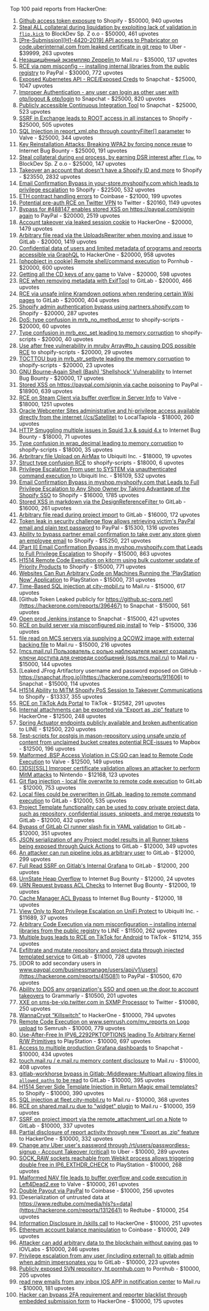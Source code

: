 Top 100 paid reports from HackerOne:

1. [Github access token exposure](https://hackerone.com/reports/1087489) to Shopify - $50000, 940 upvotes
2. [Steal ALL collateral during liquidation by exploiting lack of validation in `flip.kick`](https://hackerone.com/reports/684092) to BlockDev Sp. Z o.o - $50000, 461 upvotes
3. [[Pre-Submission][H1-4420-2019] API access to Phabricator on code.uberinternal.com from leaked certificate in git repo](https://hackerone.com/reports/591813) to Uber - $39999, 263 upvotes
4. [Незащищённый экземпляр Zeppelin ](https://hackerone.com/reports/992564) to Mail.ru - $35000, 137 upvotes
5. [RCE via npm misconfig -- installing internal libraries from the public registry](https://hackerone.com/reports/925585) to PayPal - $30000, 772 upvotes
6. [Exposed Kubernetes API - RCE/Exposed Creds](https://hackerone.com/reports/455645) to Snapchat - $25000, 1047 upvotes
7. [Improper Authentication - any user can login as other user with otp/logout & otp/login](https://hackerone.com/reports/921780) to Snapchat - $25000, 820 upvotes
8. [Publicly accessible Continuous Integration Tool](https://hackerone.com/reports/313457) to Snapchat - $25000, 523 upvotes
9. [SSRF in Exchange leads to ROOT access in all instances](https://hackerone.com/reports/341876) to Shopify - $25000, 505 upvotes
10. [SQL Injection in report_xml.php through countryFilter[] parameter](https://hackerone.com/reports/383127) to Valve - $25000, 344 upvotes
11. [Key Reinstallation Attacks: Breaking WPA2 by forcing nonce reuse](https://hackerone.com/reports/286740) to Internet Bug Bounty - $25000, 191 upvotes
12. [Steal collateral during `end` process, by earning DSR interest after `flow`.](https://hackerone.com/reports/672664) to BlockDev Sp. Z o.o - $25000, 147 upvotes
13. [Takeover an account that doesn't have a Shopify ID and more](https://hackerone.com/reports/867513) to Shopify - $23550, 2832 upvotes
14. [Email Confirmation Bypass in your-store.myshopify.com which leads to privilege escalation](https://hackerone.com/reports/910300) to Shopify - $22500, 532 upvotes
15. [ETH contract handling errors](https://hackerone.com/reports/328526) to Coinbase - $21000, 199 upvotes
16. [Potential pre-auth RCE on Twitter VPN](https://hackerone.com/reports/591295) to Twitter - $20160, 1149 upvotes
17. [Bypass for #488147 enables stored XSS on https://paypal.com/signin again](https://hackerone.com/reports/510152) to PayPal - $20000, 2519 upvotes
18. [Account takeover via leaked session cookie](https://hackerone.com/reports/745324) to HackerOne - $20000, 1479 upvotes
19. [Arbitrary file read via the UploadsRewriter when moving and issue](https://hackerone.com/reports/827052) to GitLab - $20000, 1419 upvotes
20. [Confidential data of users and limited metadata of programs and reports accessible via GraphQL](https://hackerone.com/reports/489146) to HackerOne - $20000, 958 upvotes
21. [[phpobject in cookie] Remote shell/command execution](https://hackerone.com/reports/141956) to Pornhub - $20000, 600 upvotes
22. [Getting all the CD keys of any game](https://hackerone.com/reports/391217) to Valve - $20000, 598 upvotes
23. [RCE when removing metadata with ExifTool](https://hackerone.com/reports/1154542) to GitLab - $20000, 466 upvotes
24. [RCE via unsafe inline Kramdown options when rendering certain Wiki pages](https://hackerone.com/reports/1125425) to GitLab - $20000, 404 upvotes
25. [Shopify admin authentication bypass using partners.shopify.com](https://hackerone.com/reports/270981) to Shopify - $20000, 287 upvotes
26. [DoS: type confusion in mrb_no_method_error](https://hackerone.com/reports/181871) to shopify-scripts - $20000, 60 upvotes
27. [Type confusion in mrb_exc_set leading to memory corruption](https://hackerone.com/reports/185041) to shopify-scripts - $20000, 40 upvotes
28. [Use after free vulnerability in mruby Array#to_h causing DOS possible RCE](https://hackerone.com/reports/181321) to shopify-scripts - $20000, 29 upvotes
29. [TOCTTOU bug in mrb_str_setbyte leading the memory corruption](https://hackerone.com/reports/181893) to shopify-scripts - $20000, 23 upvotes
30. [GNU Bourne-Again Shell (Bash) 'Shellshock' Vulnerability](https://hackerone.com/reports/29839) to Internet Bug Bounty - $20000, 17 upvotes
31. [Stored XSS on https://paypal.com/signin via cache poisoning](https://hackerone.com/reports/488147) to PayPal - $18900, 639 upvotes
32. [RCE on Steam Client via buffer overflow in Server Info](https://hackerone.com/reports/470520) to Valve - $18000, 1251 upvotes
33. [Oracle Webcenter Sites administrative and hi-privilege access available directly from the internet (/cs/Satellite)](https://hackerone.com/reports/170532) to LocalTapiola - $18000, 260 upvotes
34. [HTTP Smuggling multiple issues in Squid 3.x & squid 4.x](https://hackerone.com/reports/758445) to Internet Bug Bounty - $18000, 71 upvotes
35. [Type confusion in wrap_decimal leading to memory corruption](https://hackerone.com/reports/185051) to shopify-scripts - $18000, 35 upvotes
36. [Arbritrary file Upload on AirMax](https://hackerone.com/reports/73480) to Ubiquiti Inc. - $18000, 19 upvotes
37. [Struct type confusion RCE](https://hackerone.com/reports/181879) to shopify-scripts - $18000, 6 upvotes
38. [Privilege Escalation From user to SYSTEM via unauthenticated command execution ](https://hackerone.com/reports/544928) to Ubiquiti Inc. - $16109, 532 upvotes
39. [Email Confirmation Bypass in myshop.myshopify.com that Leads to Full Privilege Escalation to Any Shop Owner by Taking Advantage of the Shopify SSO](https://hackerone.com/reports/791775) to Shopify - $16000, 1785 upvotes
40. [Stored XSS in markdown via the DesignReferenceFilter ](https://hackerone.com/reports/1212067) to GitLab - $16000, 261 upvotes
41. [Arbitrary file read during project import](https://hackerone.com/reports/1132378) to GitLab - $16000, 172 upvotes
42. [Token leak in security challenge flow allows retrieving victim's PayPal email and plain text password](https://hackerone.com/reports/739737) to PayPal - $15300, 1316 upvotes
43. [Ability to bypass partner email confirmation to take over any store given an employee email](https://hackerone.com/reports/300305) to Shopify - $15250, 221 upvotes
44. [[Part II] Email Confirmation Bypass in myshop.myshopify.com that Leads to Full Privilege Escalation](https://hackerone.com/reports/796808) to Shopify - $15000, 863 upvotes
45. [H1514 Remote Code Execution on kitcrm using bulk customer update of Priority Products](https://hackerone.com/reports/422944) to Shopify - $15000, 771 upvotes
46. [Websites Can Run Arbitrary Code on Machines Running the 'PlayStation Now' Application](https://hackerone.com/reports/873614) to PlayStation - $15000, 731 upvotes
47. [Time-Based SQL injection at city-mobil.ru](https://hackerone.com/reports/868436) to Mail.ru - $15000, 617 upvotes
48. [Github Token Leaked publicly for https://github.sc-corp.net](https://hackerone.com/reports/396467) to Snapchat - $15000, 561 upvotes
49. [Open prod Jenkins instance](https://hackerone.com/reports/231460) to Snapchat - $15000, 421 upvotes
50. [RCE on build server via misconfigured pip install](https://hackerone.com/reports/946409) to Yelp - $15000, 336 upvotes
51. [file read on MCS servers via supplying a QCOW2 image with external backing file](https://hackerone.com/reports/1024899) to Mail.ru - $15000, 216 upvotes
52. [[mcs.mail.ru] Пользователь с ролью наблюдателя может создавать ключи доступа для очереди сообщений (sqs.mcs.mail.ru)](https://hackerone.com/reports/1177451) to Mail.ru - $15000, 144 upvotes
53. [Leaked JFrog Artifactory  username and password exposed on GitHub - https://snapchat.jfrog.io](https://hackerone.com/reports/911606) to Snapchat - $15000, 114 upvotes
54. [H1514 Ability to MiTM Shopify PoS Session to Takeover Communications](https://hackerone.com/reports/423467) to Shopify - $13337, 355 upvotes
55. [RCE on TikTok Ads Portal](https://hackerone.com/reports/1024575) to TikTok - $12582, 291 upvotes
56. [Internal attachments can be exported via "Export as .zip" feature](https://hackerone.com/reports/186230) to HackerOne - $12500, 248 upvotes
57. [Spring Actuator endpoints publicly available and broken authentication](https://hackerone.com/reports/838635) to LINE - $12500, 220 upvotes
58. [Test-scripts for postgis in mason-repository using unsafe unzip of content from unclaimed bucket creates potential RCE-issues](https://hackerone.com/reports/329689) to Mapbox - $12500, 196 upvotes
59. [Malformed .BSP Access Violation in CS:GO can lead to Remote Code Execution](https://hackerone.com/reports/351014) to Valve - $12500, 149 upvotes
60. [[3DS][SSL] Improper certificate validation allows an attacker to perform MitM attacks](https://hackerone.com/reports/894922) to Nintendo - $12168, 123 upvotes
61. [Git flag injection - local file overwrite to remote code execution](https://hackerone.com/reports/658013) to GitLab - $12000, 753 upvotes
62. [Local files could be overwritten in GitLab, leading to remote command execution](https://hackerone.com/reports/587854) to GitLab - $12000, 535 upvotes
63. [Project Template functionality can be used to copy private project data, such as repository, confidential issues, snippets, and merge requests](https://hackerone.com/reports/689314) to GitLab - $12000, 432 upvotes
64. [Bypass of GitLab CI runner slash fix in YAML validation](https://hackerone.com/reports/409395) to GitLab - $12000, 351 upvotes
65. [JSON serialization of any Project model results in all Runner tokens being exposed through Quick Actions](https://hackerone.com/reports/509924) to GitLab - $12000, 349 upvotes
66. [An attacker can run pipeline jobs as arbitrary user](https://hackerone.com/reports/894569) to GitLab - $12000, 299 upvotes
67. [Full Read SSRF on Gitlab's Internal Grafana](https://hackerone.com/reports/878779) to GitLab - $12000, 200 upvotes
68. [UrnState Heap Overflow](https://hackerone.com/reports/824771) to Internet Bug Bounty - $12000, 24 upvotes
69. [URN Request bypass ACL Checks](https://hackerone.com/reports/824802) to Internet Bug Bounty - $12000, 19 upvotes
70. [Cache Manager ACL Bypass](https://hackerone.com/reports/824203) to Internet Bug Bounty - $12000, 18 upvotes
71. [View Only to Root Privilege Escalation on UniFi Protect](https://hackerone.com/reports/825764) to Ubiquiti Inc. - $11689, 37 upvotes
72. [Arbitrary Code Execution via npm misconfiguration – installing internal libraries from the public registry](https://hackerone.com/reports/1043385) to LINE - $11500, 262 upvotes
73. [Multiple bugs leads to RCE on TikTok for Android](https://hackerone.com/reports/1065500) to TikTok - $11214, 355 upvotes
74. [Exfiltrate and mutate repository and project data through injected templated service](https://hackerone.com/reports/446585) to GitLab - $11000, 728 upvotes
75. [IDOR to add secondary users in www.paypal.com/businessmanage/users/api/v1/users](https://hackerone.com/reports/415081) to PayPal - $10500, 670 upvotes
76. [Ability to DOS any organization's SSO and open up the door to account takeovers](https://hackerone.com/reports/976603) to Grammarly - $10500, 201 upvotes
77. [XXE on sms-be-vip.twitter.com in SXMP Processor](https://hackerone.com/reports/248668) to Twitter - $10080, 250 upvotes
78. [WannaCrypt “Killswitch”](https://hackerone.com/reports/228648) to HackerOne - $10000, 794 upvotes
79. [Remote Code Execution on www.semrush.com/my_reports on Logo upload](https://hackerone.com/reports/403417) to Semrush - $10000, 779 upvotes
80. [Use-After-Free In IPV6_2292PKTOPTIONS leading To Arbitrary Kernel R/W Primitives](https://hackerone.com/reports/826026) to PlayStation - $10000, 697 upvotes
81. [Access to multiple production Grafana dashboards](https://hackerone.com/reports/663628) to Snapchat - $10000, 434 upvotes
82. [touch.mail.ru / e.mail.ru memory content disclosure](https://hackerone.com/reports/513236) to Mail.ru - $10000, 408 upvotes
83. [gitlab-workhorse bypass in Gitlab::Middleware::Multipart allowing files in `allowed_paths` to be read](https://hackerone.com/reports/850447) to GitLab - $10000, 395 upvotes
84. [H1514 Server Side Template Injection in Return Magic email templates?](https://hackerone.com/reports/423541) to Shopify - $10000, 390 upvotes
85. [SQL injection at fleet.city-mobil.ru](https://hackerone.com/reports/881901) to Mail.ru - $10000, 368 upvotes
86. [RCE on shared.mail.ru due to "widget" plugin](https://hackerone.com/reports/518637) to Mail.ru - $10000, 359 upvotes
87. [SSRF on project import via the remote_attachment_url on a Note](https://hackerone.com/reports/826361) to GitLab - $10000, 337 upvotes
88. [Partial disclosure of report activity through new "Export as .zip" feature](https://hackerone.com/reports/182358) to HackerOne - $10000, 332 upvotes
89. [Change any Uber user's password through /rt/users/passwordless-signup - Account Takeover (critical)](https://hackerone.com/reports/143717) to Uber - $10000, 289 upvotes
90. [SOCK_RAW sockets reachable from Webkit process allows triggering double free in IP6_EXTHDR_CHECK](https://hackerone.com/reports/943231) to PlayStation - $10000, 268 upvotes
91. [Malformed NAV file leads to buffer overflow and code execution in Left4Dead2.exe](https://hackerone.com/reports/542180) to Valve - $10000, 261 upvotes
92. [Double Payout via PayPal](https://hackerone.com/reports/307239) to Coinbase - $10000, 256 upvotes
93. [Deserialization of untrusted data at https://www.redtube.com/media/hls?s=data](https://hackerone.com/reports/1312641) to Redtube - $10000, 254 upvotes
94. [Information Disclosure in /skills call](https://hackerone.com/reports/188719) to HackerOne - $10000, 251 upvotes
95. [Ethereum account balance manipulation](https://hackerone.com/reports/300748) to Coinbase - $10000, 249 upvotes
96. [Attacker can add arbitrary data to the blockchain without paying gas](https://hackerone.com/reports/396954) to IOVLabs - $10000, 246 upvotes
97. [Privilege escalation from any user (including external) to gitlab admin when admin impersonates you](https://hackerone.com/reports/493324) to GitLab - $10000, 223 upvotes
98. [Publicly exposed SVN repository, ht.pornhub.com](https://hackerone.com/reports/72243) to Pornhub - $10000, 205 upvotes
99. [read new emails from any inbox IOS APP in notification center](https://hackerone.com/reports/977212) to Mail.ru - $10000, 181 upvotes
100. [Hacker can bypass 2FA requirement and reporter blacklist through embedded submission form](https://hackerone.com/reports/418767) to HackerOne - $10000, 175 upvotes
